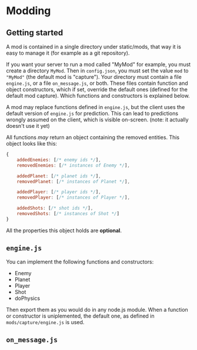# Modding

## Getting started

A mod is contained in a single directory under static/mods, that way it is easy to manage it (for example as a git repository).

If you want your server to run a mod called "MyMod" for example, you must create a directory `MyMod`. Then in `config.json`, you must set the value `mod` to `"MyMod"` (the default mod is "capture").
Your directory must contain a file `engine.js`, or a file `on_message.js`, or both. These files contain function and object constructors, which if set, override the default ones (defined for the default mod capture). Which functions and constructors is explained below.

A mod may replace functions defined in `engine.js`, but the client uses the default version of `engine.js` for prediction. This can lead to predictions wrongly assumed on the client, which is visible on-screen. (note: it actually doesn't use it yet)

All functions *may* return an object containing the removed entities. This object looks like this:

```JavaScript
{
	addedEnemies: [/* enemy ids */],
	removedEnemies: [/* instances of Enemy */],

	addedPlanet: [/* planet ids */],
	removedPlanet: [/* instances of Planet */],

	addedPlayer: [/* player ids */],
	removedPlayer: [/* instances of Player */],

	addedShots: [/* shot ids */],
	removedShots: [/* instances of Shot */]
}
```

All the properties this object holds are **optional**.

## `engine.js`

You can implement the following functions and constructors:

* Enemy
* Planet
* Player
* Shot
* doPhysics

Then export them as you would do in any node.js module.
When a function or constructor is uniplemented, the default one, as defined in `mods/capture/engine.js` is used.

## `on_message.js`


